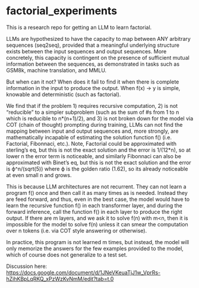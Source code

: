 # factorial_experiments
This is a research repo for getting an LLM to learn factorial. 

LLMs are hypothesized to have the capacity to map between ANY arbitrary sequences (seq2seq), provided that a meaningful underlying structure exists between the input sequences and output sequences. More concretely, this capacity is contingent on the presence of sufficient mutual information between the sequences, as demonstrated in tasks such as GSM8k, machine translation, and MMLU.

But when can it not? When does it fail to find it when there is complete information in the input to produce the output. When f(x) -> y is simple, knowable and deterministic (such as factorial).

We find that if the problem 1) requires recursive computation, 2) is not “reducible” to a simpler subproblem (such as the sum of #s from 1 to n which is reducible to n*(n+1)/2), and 3) is not broken down for the model via COT (chain of thought) prompting during training, LLMs can not find the mapping between input and output sequences and, more strongly, are mathematically incapable of estimating the solution function f() (i.e. Factorial, Fibonnaci, etc.). Note, Factorial could be approximated with sterling’s eq, but this is not the exact solution and the error is 1/(12*n), so at lower n the error term is noticeable, and similarly Fibonnaci can also be approximated with Binet’s eq, but this is not the exact solution and the error is ϕ^n/(sqrt(5)) where ϕ is the golden ratio (1.62), so its already noticeable at even small n and grows.

This is because LLM architectures are not recurrent. They can not learn a program f() once and then call it as many times as is needed. Instead they are feed forward, and thus, even in the best case, the model would have to learn the recursive function f() in each transformer layer, and during the forward inference, call the function f() in each layer to produce the right output. If there are m layers, and we ask it to solve f(n) with m<n, then it is impossible for the model to solve f(n) unless it can smear the computation over n tokens (i.e. via COT style answering or otherwise). 

In practice, this program is not learned m times, but instead, the model will only memorize the answers for the few examples provided to the model, which of course does not generalize to a test set. 



Discussion here:
https://docs.google.com/document/d/1JNeVKeuaTjJ1w_VprRs-hZihKBpLqRKQ_xPzWzKvNmM/edit?tab=t.0
